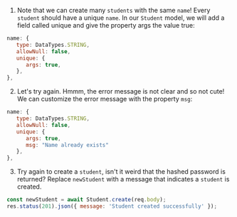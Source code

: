 1. Note that we can create many `students` with the same `name`! Every `student` should have a unique `name`. In our `Student` model, we will add a field called unique and give the property args the value true:

```js
name: {
   type: DataTypes.STRING,
   allowNull: false,
   unique: {
      args: true,
   },
},
```

2. Let's try again. Hmmm, the error message is not clear and so not cute! We can customize the error message with the property `msg`:

```js
name: {
   type: DataTypes.STRING,
   allowNull: false,
   unique: {
      args: true,
      msg: "Name already exists"
   },
},
```

3. Try again to create a `student`, isn't it weird that the hashed password is returned? Replace `newStudent` with a message that indicates a `student` is created.

```js
const newStudent = await Student.create(req.body);
res.status(201).json({ message: 'Student created successfully' });
```
